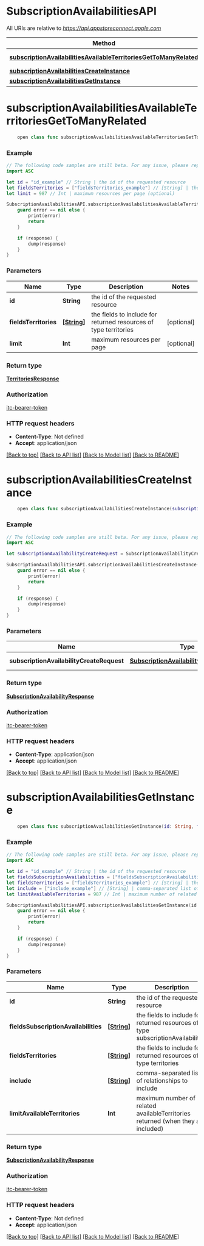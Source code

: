 # SubscriptionAvailabilitiesAPI

All URIs are relative to *https://api.appstoreconnect.apple.com*

Method | HTTP request | Description
------------- | ------------- | -------------
[**subscriptionAvailabilitiesAvailableTerritoriesGetToManyRelated**](SubscriptionAvailabilitiesAPI.md#subscriptionavailabilitiesavailableterritoriesgettomanyrelated) | **GET** /v1/subscriptionAvailabilities/{id}/availableTerritories | 
[**subscriptionAvailabilitiesCreateInstance**](SubscriptionAvailabilitiesAPI.md#subscriptionavailabilitiescreateinstance) | **POST** /v1/subscriptionAvailabilities | 
[**subscriptionAvailabilitiesGetInstance**](SubscriptionAvailabilitiesAPI.md#subscriptionavailabilitiesgetinstance) | **GET** /v1/subscriptionAvailabilities/{id} | 


# **subscriptionAvailabilitiesAvailableTerritoriesGetToManyRelated**
```swift
    open class func subscriptionAvailabilitiesAvailableTerritoriesGetToManyRelated(id: String, fieldsTerritories: [FieldsTerritories_subscriptionAvailabilitiesAvailableTerritoriesGetToManyRelated]? = nil, limit: Int? = nil, completion: @escaping (_ data: TerritoriesResponse?, _ error: Error?) -> Void)
```



### Example
```swift
// The following code samples are still beta. For any issue, please report via http://github.com/OpenAPITools/openapi-generator/issues/new
import ASC

let id = "id_example" // String | the id of the requested resource
let fieldsTerritories = ["fieldsTerritories_example"] // [String] | the fields to include for returned resources of type territories (optional)
let limit = 987 // Int | maximum resources per page (optional)

SubscriptionAvailabilitiesAPI.subscriptionAvailabilitiesAvailableTerritoriesGetToManyRelated(id: id, fieldsTerritories: fieldsTerritories, limit: limit) { (response, error) in
    guard error == nil else {
        print(error)
        return
    }

    if (response) {
        dump(response)
    }
}
```

### Parameters

Name | Type | Description  | Notes
------------- | ------------- | ------------- | -------------
 **id** | **String** | the id of the requested resource | 
 **fieldsTerritories** | [**[String]**](String.md) | the fields to include for returned resources of type territories | [optional] 
 **limit** | **Int** | maximum resources per page | [optional] 

### Return type

[**TerritoriesResponse**](TerritoriesResponse.md)

### Authorization

[itc-bearer-token](../README.md#itc-bearer-token)

### HTTP request headers

 - **Content-Type**: Not defined
 - **Accept**: application/json

[[Back to top]](#) [[Back to API list]](../README.md#documentation-for-api-endpoints) [[Back to Model list]](../README.md#documentation-for-models) [[Back to README]](../README.md)

# **subscriptionAvailabilitiesCreateInstance**
```swift
    open class func subscriptionAvailabilitiesCreateInstance(subscriptionAvailabilityCreateRequest: SubscriptionAvailabilityCreateRequest, completion: @escaping (_ data: SubscriptionAvailabilityResponse?, _ error: Error?) -> Void)
```



### Example
```swift
// The following code samples are still beta. For any issue, please report via http://github.com/OpenAPITools/openapi-generator/issues/new
import ASC

let subscriptionAvailabilityCreateRequest = SubscriptionAvailabilityCreateRequest(data: SubscriptionAvailabilityCreateRequest_data(type: "type_example", attributes: AppAvailabilityV2CreateRequest_data_attributes(availableInNewTerritories: false), relationships: SubscriptionAvailabilityCreateRequest_data_relationships(subscription: SubscriptionAppStoreReviewScreenshotCreateRequest_data_relationships_subscription(data: PromotedPurchase_relationships_subscription_data(type: "type_example", id: "id_example")), availableTerritories: EndUserLicenseAgreementCreateRequest_data_relationships_territories(data: [AppPricePointV3_relationships_territory_data(type: "type_example", id: "id_example")])))) // SubscriptionAvailabilityCreateRequest | SubscriptionAvailability representation

SubscriptionAvailabilitiesAPI.subscriptionAvailabilitiesCreateInstance(subscriptionAvailabilityCreateRequest: subscriptionAvailabilityCreateRequest) { (response, error) in
    guard error == nil else {
        print(error)
        return
    }

    if (response) {
        dump(response)
    }
}
```

### Parameters

Name | Type | Description  | Notes
------------- | ------------- | ------------- | -------------
 **subscriptionAvailabilityCreateRequest** | [**SubscriptionAvailabilityCreateRequest**](SubscriptionAvailabilityCreateRequest.md) | SubscriptionAvailability representation | 

### Return type

[**SubscriptionAvailabilityResponse**](SubscriptionAvailabilityResponse.md)

### Authorization

[itc-bearer-token](../README.md#itc-bearer-token)

### HTTP request headers

 - **Content-Type**: application/json
 - **Accept**: application/json

[[Back to top]](#) [[Back to API list]](../README.md#documentation-for-api-endpoints) [[Back to Model list]](../README.md#documentation-for-models) [[Back to README]](../README.md)

# **subscriptionAvailabilitiesGetInstance**
```swift
    open class func subscriptionAvailabilitiesGetInstance(id: String, fieldsSubscriptionAvailabilities: [FieldsSubscriptionAvailabilities_subscriptionAvailabilitiesGetInstance]? = nil, fieldsTerritories: [FieldsTerritories_subscriptionAvailabilitiesGetInstance]? = nil, include: [Include_subscriptionAvailabilitiesGetInstance]? = nil, limitAvailableTerritories: Int? = nil, completion: @escaping (_ data: SubscriptionAvailabilityResponse?, _ error: Error?) -> Void)
```



### Example
```swift
// The following code samples are still beta. For any issue, please report via http://github.com/OpenAPITools/openapi-generator/issues/new
import ASC

let id = "id_example" // String | the id of the requested resource
let fieldsSubscriptionAvailabilities = ["fieldsSubscriptionAvailabilities_example"] // [String] | the fields to include for returned resources of type subscriptionAvailabilities (optional)
let fieldsTerritories = ["fieldsTerritories_example"] // [String] | the fields to include for returned resources of type territories (optional)
let include = ["include_example"] // [String] | comma-separated list of relationships to include (optional)
let limitAvailableTerritories = 987 // Int | maximum number of related availableTerritories returned (when they are included) (optional)

SubscriptionAvailabilitiesAPI.subscriptionAvailabilitiesGetInstance(id: id, fieldsSubscriptionAvailabilities: fieldsSubscriptionAvailabilities, fieldsTerritories: fieldsTerritories, include: include, limitAvailableTerritories: limitAvailableTerritories) { (response, error) in
    guard error == nil else {
        print(error)
        return
    }

    if (response) {
        dump(response)
    }
}
```

### Parameters

Name | Type | Description  | Notes
------------- | ------------- | ------------- | -------------
 **id** | **String** | the id of the requested resource | 
 **fieldsSubscriptionAvailabilities** | [**[String]**](String.md) | the fields to include for returned resources of type subscriptionAvailabilities | [optional] 
 **fieldsTerritories** | [**[String]**](String.md) | the fields to include for returned resources of type territories | [optional] 
 **include** | [**[String]**](String.md) | comma-separated list of relationships to include | [optional] 
 **limitAvailableTerritories** | **Int** | maximum number of related availableTerritories returned (when they are included) | [optional] 

### Return type

[**SubscriptionAvailabilityResponse**](SubscriptionAvailabilityResponse.md)

### Authorization

[itc-bearer-token](../README.md#itc-bearer-token)

### HTTP request headers

 - **Content-Type**: Not defined
 - **Accept**: application/json

[[Back to top]](#) [[Back to API list]](../README.md#documentation-for-api-endpoints) [[Back to Model list]](../README.md#documentation-for-models) [[Back to README]](../README.md)

